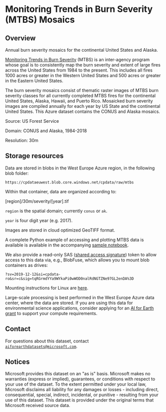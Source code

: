 # Monitoring Trends in Burn Severity (MTBS) Mosaics

## Overview

Annual burn severity mosaics for the continental United States and Alaska.

[Monitoring Trends in Burn Severity](https://www.mtbs.gov/) (MTBS) is an inter-agency program whose goal is to consistently map the burn severity and extent of large fires across the United States from 1984 to the present. This includes all fires 1000 acres or greater in the Western United States and 500 acres or greater in the Eastern United States.

The burn severity mosaics consist of thematic raster images of MTBS burn severity classes for all currently completed MTBS fires for the continental United States, Alaska, Hawaii, and Puerto Rico. Mosaicked burn severity images are compiled annually for each year by US State and the continental United States.  This Azure dataset contains the CONUS and Alaska mosaics.

Source: US Forest Service

Domain: CONUS and Alaska, 1984-2018

Resolution: 30m


## Storage resources

Data are stored in blobs in the West Europe Azure region, in the following blob folder:

`https://cpdataeuwest.blob.core.windows.net/cpdata/raw/mtbs`

Within that container, data are organized according to:

[region]/30m/severity/[year].tif

`region` is the spatial domain; currently `conus` or `ak`.

`year` is four digit year (e.g. 2017).

Images are stored in cloud optimized GeoTIFF format. 

A complete Python example of accessing and plotting MTBS data is available is available in the accompanying [sample notebook](mtbs.ipynb).

We also provide a read-only SAS (<a href="https://docs.microsoft.com/en-us/azure/storage/common/storage-sas-overview">shared access signature</a>) token to allow access to this data via, e.g., BlobFuse, which allows you to mount blob containers as drives:

`?sv=2019-12-12&si=cpdata-ro&sr=c&sig=tqRGrmdYYa9WYkaPi0wWOD0nalRdNGTZNe97GL2enDA%3D`

Mounting instructions for Linux are [here](https://docs.microsoft.com/en-us/azure/storage/blobs/storage-how-to-mount-container-linux).

Large-scale processing is best performed in the West Europe Azure data center, where the data are stored.  If you are using this data for environmental science applications, consider applying for an [AI for Earth grant](http://aka.ms/ai4egrants) to support your compute requirements.


## Contact

For questions about this dataset, contact [`aiforearthdatasets@microsoft.com`](mailto:aiforearthdatasets@microsoft.com?subject=mtbs%20question).


## Notices

Microsoft provides this dataset on an "as is" basis.  Microsoft makes no warranties (express or implied), guarantees, or conditions with respect to your use of the dataset.  To the extent permitted under your local law, Microsoft disclaims all liability for any damages or losses - including direct, consequential, special, indirect, incidental, or punitive - resulting from your use of this dataset.  This dataset is provided under the original terms that Microsoft received source data.
